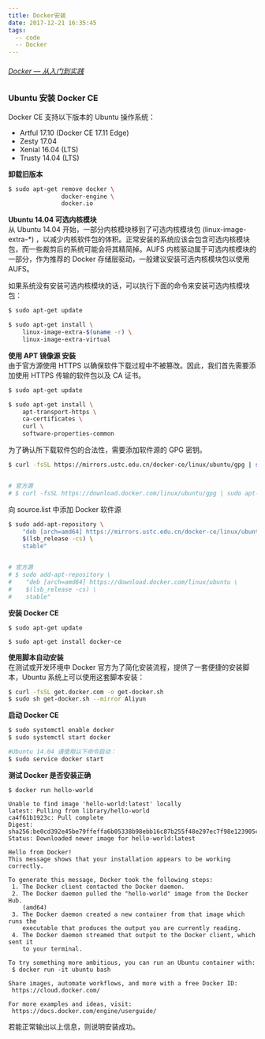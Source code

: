 ```yaml
---
title: Docker安装
date: 2017-12-21 16:35:45
tags:
  -- code
  -- Docker
---
```

###### [Docker — 从入门到实践](https://www.gitbook.com/book/yeasy/docker_practice)

### Ubuntu 安装 Docker CE

Docker CE 支持以下版本的 Ubuntu 操作系统：
- Artful 17.10 (Docker CE 17.11 Edge)
- Zesty 17.04
- Xenial 16.04 (LTS)
- Trusty 14.04 (LTS)

**卸载旧版本**
```bash
$ sudo apt-get remove docker \
               docker-engine \
               docker.io
```
**Ubuntu 14.04 可选内核模块**<br>
从 Ubuntu 14.04 开始，一部分内核模块移到了可选内核模块包 (linux-image-extra-*) ，以减少内核软件包的体积。正常安装的系统应该会包含可选内核模块包，而一些裁剪后的系统可能会将其精简掉。AUFS 内核驱动属于可选内核模块的一部分，作为推荐的 Docker 存储层驱动，一般建议安装可选内核模块包以使用 AUFS。

如果系统没有安装可选内核模块的话，可以执行下面的命令来安装可选内核模块包：
```bash
$ sudo apt-get update

$ sudo apt-get install \
    linux-image-extra-$(uname -r) \
    linux-image-extra-virtual
```

<!-- more -->

**使用 APT 镜像源 安装**<br>
由于官方源使用 HTTPS 以确保软件下载过程中不被篡改。因此，我们首先需要添加使用 HTTPS 传输的软件包以及 CA 证书。
```bash
$ sudo apt-get update

$ sudo apt-get install \
    apt-transport-https \
    ca-certificates \
    curl \
    software-properties-common
```
为了确认所下载软件包的合法性，需要添加软件源的 GPG 密钥。
```bash
$ curl -fsSL https://mirrors.ustc.edu.cn/docker-ce/linux/ubuntu/gpg | sudo apt-key add -


# 官方源
# $ curl -fsSL https://download.docker.com/linux/ubuntu/gpg | sudo apt-key add -
```
向 source.list 中添加 Docker 软件源
```bash
$ sudo add-apt-repository \
    "deb [arch=amd64] https://mirrors.ustc.edu.cn/docker-ce/linux/ubuntu \
    $(lsb_release -cs) \
    stable"


# 官方源
# $ sudo add-apt-repository \
#    "deb [arch=amd64] https://download.docker.com/linux/ubuntu \
#    $(lsb_release -cs) \
#    stable"
```
**安装 Docker CE**
```
$ sudo apt-get update

$ sudo apt-get install docker-ce
```

**使用脚本自动安装**<br>
在测试或开发环境中 Docker 官方为了简化安装流程，提供了一套便捷的安装脚本，Ubuntu 系统上可以使用这套脚本安装：
```bash
$ curl -fsSL get.docker.com -o get-docker.sh
$ sudo sh get-docker.sh --mirror Aliyun
```

**启动 Docker CE**
```bash
$ sudo systemctl enable docker
$ sudo systemctl start docker

#Ubuntu 14.04 请使用以下命令启动：
$ sudo service docker start
```

**测试 Docker 是否安装正确**
```
$ docker run hello-world

Unable to find image 'hello-world:latest' locally
latest: Pulling from library/hello-world
ca4f61b1923c: Pull complete
Digest: sha256:be0cd392e45be79ffeffa6b05338b98ebb16c87b255f48e297ec7f98e123905c
Status: Downloaded newer image for hello-world:latest

Hello from Docker!
This message shows that your installation appears to be working correctly.

To generate this message, Docker took the following steps:
 1. The Docker client contacted the Docker daemon.
 2. The Docker daemon pulled the "hello-world" image from the Docker Hub.
    (amd64)
 3. The Docker daemon created a new container from that image which runs the
    executable that produces the output you are currently reading.
 4. The Docker daemon streamed that output to the Docker client, which sent it
    to your terminal.

To try something more ambitious, you can run an Ubuntu container with:
 $ docker run -it ubuntu bash

Share images, automate workflows, and more with a free Docker ID:
 https://cloud.docker.com/

For more examples and ideas, visit:
 https://docs.docker.com/engine/userguide/
```
若能正常输出以上信息，则说明安装成功。
